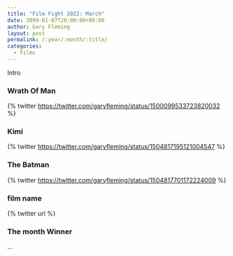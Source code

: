 ```yaml
---
title: "Film Fight 2022: March"
date: 3899-01-07T20:00:00+00:00
author: Gary Fleming
layout: post
permalink: /:year/:month/:title/
categories:
  - Films
---
```


Intro

### Wrath Of Man

{% twitter https://twitter.com/garyfleming/status/1500099533723820032 %}

### Kimi

{% twitter https://twitter.com/garyfleming/status/1504817195121004547 %}

### The Batman

{% twitter https://twitter.com/garyfleming/status/1504817701172224009 %}

### film name

{% twitter url %}


### The month Winner

...
